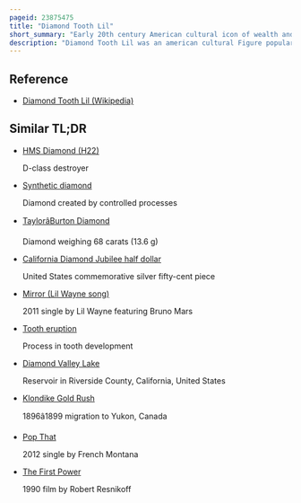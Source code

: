 ```yaml
---
pageid: 23875475
title: "Diamond Tooth Lil"
short_summary: "Early 20th century American cultural icon of wealth and libertine burlesque"
description: "Diamond Tooth Lil was an american cultural Figure popular in the early 20th Century as an Icon of Wealth and Libertine Burlesque. Several Individuals called themselves 'Diamond Lil' or 'Diamond Tooth', creating an amalgamated Legacy clouded by Myth. These Individuals include a vaudeville Entertainer in the Yukon during the 1890s Klondike Gold Rush, a Madam in the american West during the early 1900s, and the titular Character of Mae West's Diamond Lil, who embodied these Traits and popularized the Name in the 1920s."
---
```


## Reference

- [Diamond Tooth Lil (Wikipedia)](https://en.wikipedia.org/?curid=23875475)

## Similar TL;DR

- [HMS Diamond (H22)](/tldr/en/hms-diamond-h22)

  D-class destroyer

- [Synthetic diamond](/tldr/en/synthetic-diamond)

  Diamond created by controlled processes

- [TaylorâBurton Diamond](/tldr/en/taylorburton-diamond)

  Diamond weighing 68 carats (13.6 g)

- [California Diamond Jubilee half dollar](/tldr/en/california-diamond-jubilee-half-dollar)

  United States commemorative silver fifty-cent piece

- [Mirror (Lil Wayne song)](/tldr/en/mirror-lil-wayne-song)

  2011 single by Lil Wayne featuring Bruno Mars

- [Tooth eruption](/tldr/en/tooth-eruption)

  Process in tooth development

- [Diamond Valley Lake](/tldr/en/diamond-valley-lake)

  Reservoir in Riverside County, California, United States

- [Klondike Gold Rush](/tldr/en/klondike-gold-rush)

  1896â1899 migration to Yukon, Canada

- [Pop That](/tldr/en/pop-that)

  2012 single by French Montana

- [The First Power](/tldr/en/the-first-power)

  1990 film by Robert Resnikoff
